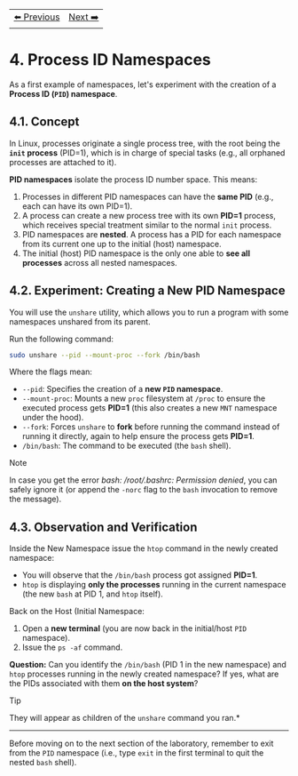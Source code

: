 <table style="width:100%">
  <tr>
    <td align="left"><a href="../1.3/README.md">⬅️ Previous</a></td>
    <td align="right"><a href="../1.5/README.md">Next ➡️</a></td>
  </tr>
</table>

# 4. Process ID Namespaces

As a first example of namespaces, let's experiment with the creation of a **Process ID (`PID`) namespace**.

## 4.1. Concept

In Linux, processes originate a single process tree, with the root being the **`init` process** (PID=1), which is in charge of special tasks (e.g., all orphaned processes are attached to it).

**PID namespaces** isolate the process ID number space. This means:

1.  Processes in different PID namespaces can have the **same PID** (e.g., each can have its own PID=1).
2.  A process can create a new process tree with its own **PID=1** process, which receives special treatment similar to the normal `init` process.
3.  PID namespaces are **nested**. A process has a PID for each namespace from its current one up to the initial (host) namespace.
4.  The initial (host) PID namespace is the only one able to **see all processes** across all nested namespaces.

## 4.2. Experiment: Creating a New PID Namespace

You will use the `unshare` utility, which allows you to run a program with some namespaces unshared from its parent.

Run the following command:

```bash
sudo unshare --pid --mount-proc --fork /bin/bash
```

Where the flags mean:

  * `--pid`: Specifies the creation of a **new `PID` namespace**.
  * `--mount-proc`: Mounts a new `proc` filesystem at `/proc` to ensure the executed process gets **PID=1** (this also creates a new `MNT` namespace under the hood).
  * `--fork`: Forces `unshare` to **fork** before running the command instead of running it directly, again to help ensure the process gets **PID=1**.
  * `/bin/bash`: The command to be executed (the `bash` shell).

> [!NOTE]
> In case you get the error *bash: /root/.bashrc: Permission denied*, you can safely ignore it (or append the `-norc` flag to the `bash` invocation to remove the message).

## 4.3. Observation and Verification

Inside the New Namespace issue the `htop` command in the newly created namespace:

  * You will observe that the `/bin/bash` process got assigned **PID=1**.
  * `htop` is displaying **only the processes** running in the current namespace (the new `bash` at PID 1, and `htop` itself).

Back on the Host (Initial Namespace:

1.  Open a **new terminal** (you are now back in the initial/host `PID` namespace).
2.  Issue the `ps -af` command.

**Question:** Can you identify the `/bin/bash` (PID 1 in the new namespace) and `htop` processes running in the newly created namespace? If yes, what are the PIDs associated with them **on the host system**?

> [!TIP]
> They will appear as children of the `unshare` command you ran.*

-----

Before moving on to the next section of the laboratory, remember to exit from the `PID` namespace (i.e., type `exit` in the first terminal to quit the nested `bash` shell).